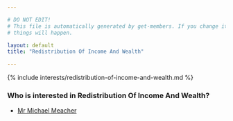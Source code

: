 ```yaml
---

# DO NOT EDIT!
# This file is automatically generated by get-members. If you change it, bad
# things will happen.

layout: default
title: "Redistribution Of Income And Wealth"

---
```


{% include interests/redistribution-of-income-and-wealth.md %}

### Who is interested in Redistribution Of Income And Wealth?


* [Mr Michael Meacher](/members/mr-michael-meacher.html)

